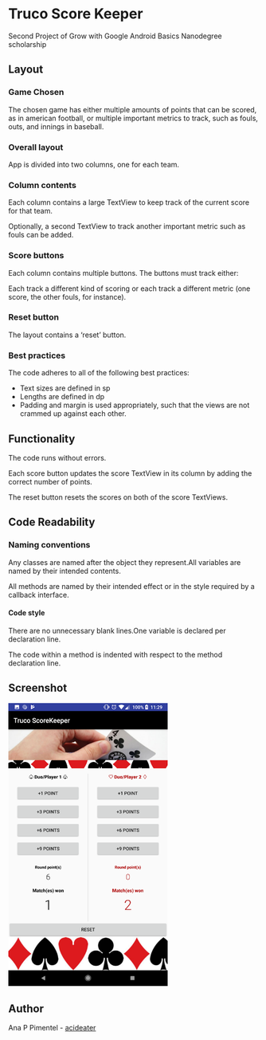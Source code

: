 # Truco Score Keeper

Second Project of Grow with Google Android Basics Nanodegree scholarship

## Layout

### Game Chosen

The chosen game has either multiple amounts of points that can be scored, as in american football, or multiple important metrics to track, such as fouls, outs, and innings in baseball.

### Overall layout

App is divided into two columns, one for each team.

### Column contents

Each column contains a large TextView to keep track of the current score for that team.

Optionally, a second TextView to track another important metric such as fouls can be added.

### Score buttons

Each column contains multiple buttons. The buttons must track either:

Each track a different kind of scoring or each track a different metric (one score, the other fouls, for instance).

### Reset button

The layout contains a ‘reset’ button.

### Best practices

The code adheres to all of the following best practices:

* Text sizes are defined in sp
* Lengths are defined in dp
* Padding and margin is used appropriately, such that the views are not crammed up against each other.

## Functionality

The code runs without errors.

Each score button updates the score TextView in its column by adding the correct number of points.

The reset button resets the scores on both of the score TextViews.

## Code Readability

### Naming conventions

Any classes are named after the object they represent.All variables are named by their intended contents.

All methods are named by their intended effect or in the style required by a callback interface.

#### Code style

There are no unnecessary blank lines.One variable is declared per declaration line.

The code within a method is indented with respect to the method declaration line.

## Screenshot
<img src="https://github.com/acideater/ScoreKeeper/blob/master/Screenshot_20180515-232916.png?raw=true" width="320px">

## Author

Ana P Pimentel - [acideater](https://github.com/acideater)
